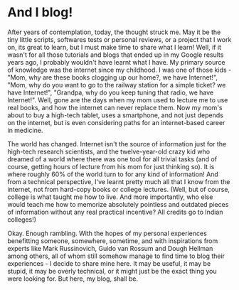 # And I blog!

<!--[options]
name: 'And I blog!'
date: 2011-12-07T00:00:00.000Z
url: 2011/12/after-years-of-contemplation-today.html
tags: []
-->

After years of contemplation, today, the thought struck me. May it be the tiny little scripts, softwares tests or personal reviews, or a project that I work on, its great to learn, but I must make time to share what I learn! Well, if it wasn't for all those tutorials and blogs that ended up in my Google results years ago, I probably wouldn't have learnt what I have. My primary source of knowledge was the internet since my childhood. I was one of those kids - "Mom, why are these books clogging up our home?, we have Internet!", "Mom, why do you want to go to the railway station for a simple ticket? we have Internet!", "Grandpa, why do you keep tuning that radio, we have Internet!". Well, gone are the days when my mom used to lecture me to use real books, and how the internet can never replace them. Now my mom's about to buy a high-tech tablet, uses a smartphone, and not just depends on the internet, but is even considering paths for an internet-based career in medicine.

The world has changed. Internet isn't the source of information just for the high-tech research scientists, and the twelve-year-old crazy kid who dreamed of a world where there was one tool for all trivial tasks (and of course, getting hours of lecture from his mom for just thinking so). It is where roughly 60% of the world turn to for any kind of information! And from a technical perspective, I've learnt pretty much all that I know from the internet, not from hard-copy books or college lectures. (Well, but of course, college is what taught me how to live. And more importantly, who else would teach me how to memorize absolutely pointless and outdated pieces of information without any real practical incentive? All credits go to Indian colleges!)

Okay. Enough rambling. With the hopes of my personal experiences benefitting someone, somewhere, sometime, and with inspirations from experts like Mark Russinovich, Guido van Rossum and Dough Hellman among others, all of whom still somehow manage to find time to blog their experiences - I decide to share mine here. It may be useful, it may be stupid, it may be overly technical, or it might just be the exact thing you were looking for. But here, my blog, shall be.
